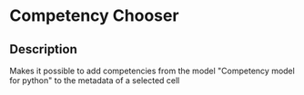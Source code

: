 Competency Chooser
============


Description
-----------

Makes it possible to add competencies from the model "Competency model for python" to the metadata of a selected cell

